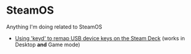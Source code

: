 # SteamOS
Anything I'm doing related to SteamOS

* [Using 'keyd' to remap USB device keys on the Steam Deck](input/keyd.md) 
    (works in Desktop **and** Game mode)
